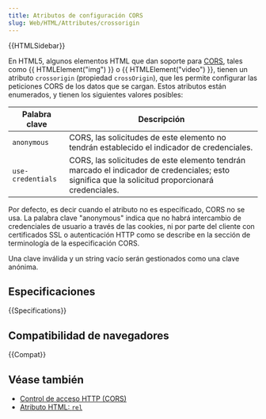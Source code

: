 ```yaml
---
title: Atributos de configuración CORS
slug: Web/HTML/Attributes/crossorigin
---
```


{{HTMLSidebar}}

En HTML5, algunos elementos HTML que dan soporte para [CORS](/es/docs/Web/HTTP/Guides/CORS), tales como {{ HTMLElement("img") }} o {{ HTMLElement("video") }}, tienen un atributo `crossorigin` (propiedad `crossOrigin`), que les permite configurar las peticiones CORS de los datos que se cargan. Estos atributos están enumerados, y tienen los siguientes valores posibles:

| Palabra clave     | Descripción                                                                                                                                      |
| ----------------- | ------------------------------------------------------------------------------------------------------------------------------------------------ |
| `anonymous`       | CORS, las solicitudes de este elemento no tendrán establecido el indicador de credenciales.                                                      |
| `use-credentials` | CORS, las solicitudes de este elemento tendrán marcado el indicador de credenciales; esto significa que la solicitud proporcionará credenciales. |

Por defecto, es decir cuando el atributo no es específicado, CORS no se usa. La palabra clave "anonymous" indica que no habrá intercambio de credenciales de usuario a través de las cookies, ni por parte del cliente con certificados SSL o autenticación HTTP como se describe en la sección de terminología de la especificación CORS.

Una clave inválida y un string vacío serán gestionados como una clave anónima.

## Especificaciones

{{Specifications}}

## Compatibilidad de navegadores

{{Compat}}

## Véase también

- [Control de acceso HTTP (CORS)](/es/docs/Web/HTTP/Guides/CORS)
- [Atributo HTML: `rel`](/es/docs/Web/HTML/Attributes/rel)

